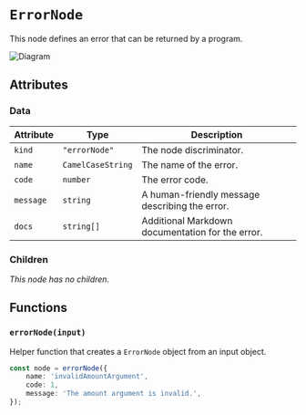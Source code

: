 # `ErrorNode`

This node defines an error that can be returned by a program.

![Diagram](https://github.com/codama/kinobi/assets/3642397/0bde98ea-0327-404b-bf38-137d105826b0)

## Attributes

### Data

| Attribute | Type              | Description                                      |
| --------- | ----------------- | ------------------------------------------------ |
| `kind`    | `"errorNode"`     | The node discriminator.                          |
| `name`    | `CamelCaseString` | The name of the error.                           |
| `code`    | `number`          | The error code.                                  |
| `message` | `string`          | A human-friendly message describing the error.   |
| `docs`    | `string[]`        | Additional Markdown documentation for the error. |

### Children

_This node has no children._

## Functions

### `errorNode(input)`

Helper function that creates a `ErrorNode` object from an input object.

```ts
const node = errorNode({
    name: 'invalidAmountArgument',
    code: 1,
    message: 'The amount argument is invalid.',
});
```
